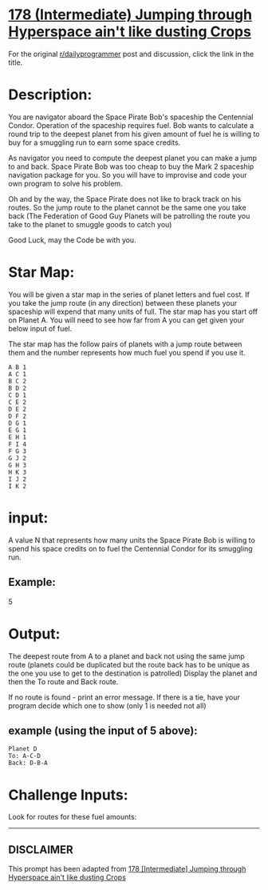 # [178 (Intermediate) Jumping through Hyperspace ain't like dusting Crops](https://www.reddit.com/r/dailyprogrammer/comments/2fe72z/9032014_challenge_178_intermediate_jumping/)

For the original [r/dailyprogrammer](https://www.reddit.com/r/dailyprogrammer/) post and discussion, click the link in the title.

# Description:
You are navigator aboard the Space Pirate Bob's spaceship the Centennial Condor. Operation of the spaceship requires fuel. Bob wants to calculate a round trip to the deepest planet from his given amount of fuel he is willing to buy for a smuggling run to earn some space credits.

As navigator you need to compute the deepest planet you can make a jump to and back. Space Pirate Bob was too cheap to buy the Mark 2 spaceship navigation package for you. So you will have to improvise and code your own program to solve his problem.

Oh and by the way, the Space Pirate does not like to brack track on his routes. So the jump route to the planet cannot be the same one you take back (The Federation of Good Guy Planets will be patrolling the route you take to the planet to smuggle goods to catch you)

Good Luck, may the Code be with you.

# Star Map:
You will be given a star map in the series of planet letters and fuel cost. If you take the jump route (in any direction) between these planets your spaceship will expend that many units of full. The star map has you start off on Planet A. You will need to see how far from A you can get given your below input of fuel.

The star map has the follow pairs of planets with a jump route between them and the number represents how much fuel you spend if you use it.


```
A B 1
A C 1
B C 2
B D 2
C D 1
C E 2
D E 2
D F 2
D G 1
E G 1
E H 1
F I 4 
F G 3
G J 2
G H 3
H K 3
I J 2
I K 2
```
# input:
A value N that represents how many units the Space Pirate Bob is willing to spend his space credits on to fuel the Centennial Condor for its smuggling run. 

## Example:
5

# Output:
The deepest route from A to a planet and back not using the same jump route (planets could be duplicated but the route back has to be unique as the one you use to get to the destination is patrolled) Display the planet and then the To route and Back route. 

If no route is found - print an error message. If there is a tie, have your program decide which one to show (only 1 is needed not all)

## example (using the input of 5 above):

```
Planet D
To: A-C-D
Back: D-B-A
```
# Challenge Inputs:
Look for routes for these fuel amounts:


----
## **DISCLAIMER**
This prompt has been adapted from [178 [Intermediate] Jumping through Hyperspace ain't like dusting Crops](https://www.reddit.com/r/dailyprogrammer/comments/2fe72z/9032014_challenge_178_intermediate_jumping/
)
